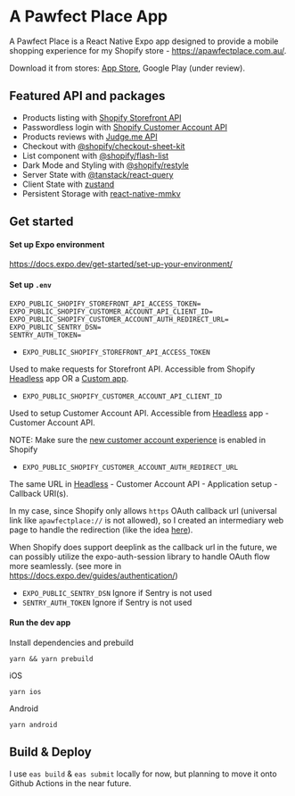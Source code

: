 # A Pawfect Place App

A Pawfect Place is a React Native Expo app designed to provide a mobile shopping experience for my Shopify store - https://apawfectplace.com.au/.

Download it from stores: [App Store](https://apps.apple.com/au/app/a-pawfect-place/id6479609584), Google Play (under review).

## Featured API and packages

- Products listing with [Shopify Storefront API](https://shopify.dev/docs/api/storefront)
- Passwordless login with [Shopify Customer Account API](https://shopify.dev/docs/api/customer)
- Products reviews with [Judge.me API](https://judge.me/api/docs)
- Checkout with [@shopify/checkout-sheet-kit](https://github.com/Shopify/checkout-sheet-kit-react-native)
- List component with [@shopify/flash-list](https://github.com/Shopify/flash-list)
- Dark Mode and Styling with [@shopify/restyle](https://github.com/Shopify/restyle)
- Server State with [@tanstack/react-query](https://github.com/tanstack/query)
- Client State with [zustand](https://github.com/pmndrs/zustand)
- Persistent Storage with [react-native-mmkv](https://github.com/mrousavy/react-native-mmkv)

## Get started

#### Set up Expo environment

https://docs.expo.dev/get-started/set-up-your-environment/

#### Set up `.env`

```
EXPO_PUBLIC_SHOPIFY_STOREFRONT_API_ACCESS_TOKEN=
EXPO_PUBLIC_SHOPIFY_CUSTOMER_ACCOUNT_API_CLIENT_ID=
EXPO_PUBLIC_SHOPIFY_CUSTOMER_ACCOUNT_AUTH_REDIRECT_URL=
EXPO_PUBLIC_SENTRY_DSN=
SENTRY_AUTH_TOKEN=
```

- `EXPO_PUBLIC_SHOPIFY_STOREFRONT_API_ACCESS_TOKEN`

Used to make requests for Storefront API. Accessible from Shopify [Headless](https://apps.shopify.com/headless) app OR a [Custom app](https://help.shopify.com/en/manual/apps/app-types/custom-apps).

- `EXPO_PUBLIC_SHOPIFY_CUSTOMER_ACCOUNT_API_CLIENT_ID`

Used to setup Customer Account API. Accessible from [Headless](https://apps.shopify.com/headless) app - Customer Account API.

NOTE: Make sure the [new customer account experience](https://shopify.dev/docs/custom-storefronts/building-with-the-customer-account-api/getting-started) is enabled in Shopify

- `EXPO_PUBLIC_SHOPIFY_CUSTOMER_ACCOUNT_AUTH_REDIRECT_URL`

The same URL in [Headless](https://apps.shopify.com/headless) - Customer Account API - Application setup - Callback URI(s).

In my case, since Shopify only allows `https` OAuth callback url (universal link like `apawfectplace://` is not allowed), so I created an intermediary web page to handle the redirection (like the idea [here](https://docs.expo.dev/guides/deep-linking/#when-to-not-use-deep-links)).

When Shopify does support deeplink as the callback url in the future, we can possibly utilize the expo-auth-session library to handle OAuth flow more seamlessly. (see more in https://docs.expo.dev/guides/authentication/)

- `EXPO_PUBLIC_SENTRY_DSN` Ignore if Sentry is not used
- `SENTRY_AUTH_TOKEN` Ignore if Sentry is not used

#### Run the dev app

Install dependencies and prebuild

```
yarn && yarn prebuild
```

iOS

```
yarn ios
```

Android

```
yarn android
```

## Build & Deploy

I use `eas build` & `eas submit` locally for now, but planning to move it onto Github Actions in the near future.

